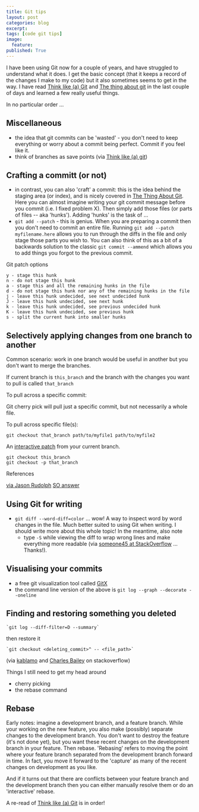 ```yaml
---
title: Git tips
layout: post
categories: blog
excerpt:
tags: [code git tips]
image:
  feature:
published: True
---
```


I have been using Git now for a couple of years, and have struggled to understand what it does. I get the basic concept  (that it keeps a record of the changes I make to my code) but it also sometimes seems to get in the way. I have read [Think like (a) Git](http://think-like-a-git.net/epic.html) and  [The thing about git](http://tomayko.com/writings/the-thing-about-git) in the last couple of days and learned a few really useful things.

In no particular order ...

## Miscellaneous

- the idea that git commits can be 'wasted' - you don't need to keep everything or worry about a commit being perfect. Commit if you feel like it.
- think of branches as save points (via [Think like (a) git](http://think-like-a-git.net/sections/experimenting-with-git/branches-as-savepoints.html))

## Crafting a committ (or not)

- in contrast, you can also 'craft' a commit: this is the idea behind the staging area (or index), and is nicely covered in [The Thing About Git](http://tomayko.com/writings/the-thing-about-git). Here you can almost imagine writing your git commit message before you commit (i.e. I fixed problem X). Then simply add those files (or parts of files -- aka 'hunks'). Adding 'hunks' is the task of ...
- `git add --patch` - this is genius. When you are preparing a commit then you don't need to commit an entire file. Running `git add --patch myfilename.here` allows you to run through the diffs in the file and only stage those parts you wish to. You can also think of this as a bit of a backwards solution to the classic `git commit --ammend` which allows you to add things you forgot to the previous commit.

Git patch options

    y - stage this hunk
    n - do not stage this hunk
    a - stage this and all the remaining hunks in the file
    d - do not stage this hunk nor any of the remaining hunks in the file
    j - leave this hunk undecided, see next undecided hunk
    J - leave this hunk undecided, see next hunk
    k - leave this hunk undecided, see previous undecided hunk
    K - leave this hunk undecided, see previous hunk
    s - split the current hunk into smaller hunks


## Selectively applying changes from one branch to another

Common scenario: work in one branch would be useful in another but you don't want to merge the branches.

If current branch is `this_branch` and the branch with the changes you want to pull is called `that_branch`

To pull across a specific commit:

Git cherry pick will pull just a specific commit, but not necessarily a whole file.

To pull across specific file(s):

    git checkout that_branch path/to/myfile1 path/to/myfile2

An [interactive patch](http://stackoverflow.com/a/22375842/992999) from your current branch.

    git checkout this_branch
    git checkout -p that_branch


References

[via Jason Rudolph](http://jasonrudolph.com/blog/2009/02/25/git-tip-how-to-merge-specific-files-from-another-branch/)
[SO answer](http://stackoverflow.com/questions/449541/how-do-you-merge-selective-files-with-git-merge?rq=1)

## Using Git for writing

- `git diff --word-diff=color` ... wow! A way to inspect word by word changes in the file. Much better suited to using Git when writing. I should write more about this whole topic! In the meantime, also note
  - type `-S` while viewing the diff to wrap wrong lines and make everything more readable (via [someone45 at StackOverflow](http://stackoverflow.com/a/3107807/992999) ... Thanks!).

## Visualising your commits

- a free git visualization tool called [GitX](https://github.com/pieter/gitx/wiki/)
- the command line version of the above is `git log --graph --decorate --oneline`

## Finding and restoring something you deleted

    `git log --diff-filter=D --summary`

then restore it

    `git checkout <deleting_commit>^ -- <file_path>`

(via [kablamo](http://blog.kablamo.org/2013/12/08/git-restore/) and [Charles Bailey](http://stackoverflow.com/a/1113140/992999) on stackoverflow)



Things I still need to get my head around

- cherry picking
- the rebase command

## Rebase

Early notes: imagine a development branch, and a feature branch. While your working on the new feature, you also make (possibly) separate changes to the development branch. You don't want to destroy the feature (it's not done yet), but you want these recent changes on the development branch in your feature. Then rebase. 'Rebasing' refers to moving the point where your feature branch separated from the development branch forward in time. In fact, you move it forward to the 'capture' as many of the recent changes on development as you like.

And if it turns out that there are conflicts between your feature branch and the development branch then you can either manually resolve them or do an 'interactive' rebase.




A re-read of [Think like (a) Git](http://think-like-a-git.net/epic.html) is in order!




